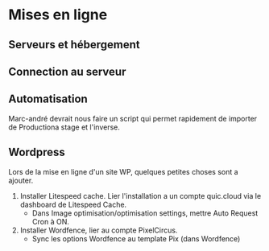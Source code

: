 # Mises en ligne

## Serveurs et hébergement

## Connection au serveur

## Automatisation

Marc-andré devrait nous faire un script qui permet rapidement de importer de Productiona stage et l'inverse.

## Wordpress

Lors de la mise en ligne d'un site WP, quelques petites choses sont a ajouter.

1. Installer Litespeed cache. Lier l'installation a un compte quic.cloud via le dashboard de Litespeed Cache.
    - Dans Image optimisation/optimisation settings, mettre Auto Request Cron à ON.
2. Installer Wordfence, lier au compte PixelCircus.
    - Sync les options Wordfence au template Pix (dans Wordfence)